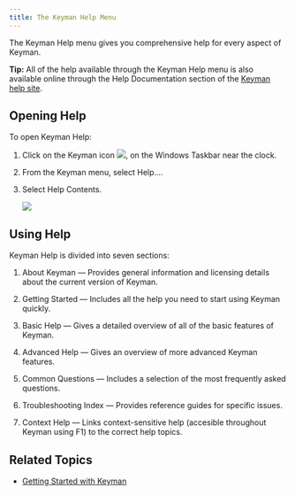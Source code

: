 ```yaml
---
title: The Keyman Help Menu
---
```


The Keyman Help menu gives you comprehensive help for every aspect of
Keyman.

**Tip:** All of the help available through the Keyman Help menu is also available online through the Help Documentation section of the [Keyman help site](https://help.keyman.com).


## Opening Help

To open Keyman Help:

1.  Click on the Keyman icon ![](desktop_images/icon-keyman.png), on the
    Windows Taskbar near the clock.

2.  From the Keyman menu, select Help….

3.  Select Help Contents.

    ![](desktop_images/help-dialog.png)

## Using Help

Keyman Help is divided into seven sections:

1.  About Keyman — Provides general information and licensing details
    about the current version of Keyman.

2.  Getting Started — Includes all the help you need to start using
    Keyman quickly.

3.  Basic Help — Gives a detailed overview of all of the basic features
    of Keyman.

4.  Advanced Help — Gives an overview of more advanced Keyman features.

5.  Common Questions — Includes a selection of the most frequently asked
    questions.

6.  Troubleshooting Index — Provides reference guides for specific
    issues.

7.  Context Help — Links context-sensitive help (accesible throughout
    Keyman using F1) to the correct help topics.

## Related Topics

-   [Getting Started with Keyman](../start/tutorial)
